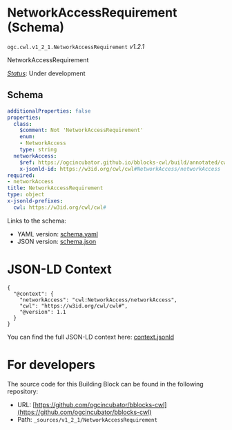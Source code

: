 
# NetworkAccessRequirement (Schema)

`ogc.cwl.v1_2_1.NetworkAccessRequirement` *v1.2.1*

NetworkAccessRequirement

[*Status*](http://www.opengis.net/def/status): Under development

## Schema

```yaml
additionalProperties: false
properties:
  class:
    $comment: Not 'NetworkAccessRequirement'
    enum:
    - NetworkAccess
    type: string
  networkAccess:
    $ref: https://ogcincubator.github.io/bblocks-cwl/build/annotated/cwl/v1_2_1/NetworkAccess/schema.yaml
    x-jsonld-id: https://w3id.org/cwl/cwl#NetworkAccess/networkAccess
required:
- networkAccess
title: NetworkAccessRequirement
type: object
x-jsonld-prefixes:
  cwl: https://w3id.org/cwl/cwl#

```

Links to the schema:

* YAML version: [schema.yaml](https://ogcincubator.github.io/bblocks-cwl/build/annotated/cwl/v1_2_1/NetworkAccessRequirement/schema.json)
* JSON version: [schema.json](https://ogcincubator.github.io/bblocks-cwl/build/annotated/cwl/v1_2_1/NetworkAccessRequirement/schema.yaml)


# JSON-LD Context

```jsonld
{
  "@context": {
    "networkAccess": "cwl:NetworkAccess/networkAccess",
    "cwl": "https://w3id.org/cwl/cwl#",
    "@version": 1.1
  }
}
```

You can find the full JSON-LD context here:
[context.jsonld](https://ogcincubator.github.io/bblocks-cwl/build/annotated/cwl/v1_2_1/NetworkAccessRequirement/context.jsonld)


# For developers

The source code for this Building Block can be found in the following repository:

* URL: [https://github.com/ogcincubator/bblocks-cwl](https://github.com/ogcincubator/bblocks-cwl)
* Path: `_sources/v1_2_1/NetworkAccessRequirement`

